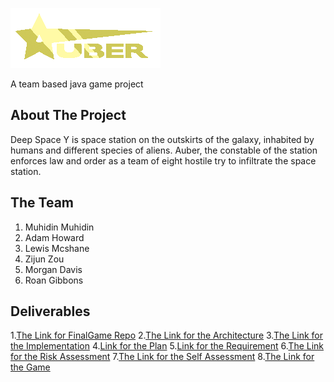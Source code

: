 ![The logo for the game !](/Logo/Logo.png)

A team based java game project


## About The Project
Deep Space Y is space station on the outskirts of the galaxy, inhabited by humans and different species of aliens. Auber, the constable of the station enforces law and order as a team of eight hostile try to infiltrate the space station.
## The Team
1. Muhidin Muhidin
2. Adam Howard
3. Lewis Mcshane
4. Zijun Zou
5. Morgan Davis
6. Roan Gibbons

## Deliverables
1.[The Link for FinalGame Repo](https://github.com/muhidinmo/Eng1_Boolean_Bobcats/tree/FinalGame/TestGame)
2.[The Link for the Architecture](https://github.com/muhidinmo/Eng1_Boolean_Bobcats/blob/FinalGame/deliverables/Arch1.pdf)
3.[The Link for the Implementation](https://github.com/muhidinmo/Eng1_Boolean_Bobcats/blob/FinalGame/deliverables/Impl1.pdf)
4.[Link for the Plan](https://github.com/muhidinmo/Eng1_Boolean_Bobcats/blob/FinalGame/deliverables/Plan1.pdf)
5.[Link for the Requirement](https://github.com/muhidinmo/Eng1_Boolean_Bobcats/blob/FinalGame/deliverables/Req1.pdf)
6.[The Link for the Risk Assessment](https://github.com/muhidinmo/Eng1_Boolean_Bobcats/blob/FinalGame/deliverables/Risk1.pdf)
7.[The Link for the Self Assessment](https://github.com/muhidinmo/Eng1_Boolean_Bobcats/blob/FinalGame/deliverables/SelfAss1.pdf)
8.[The Link for the Game](https://github.com/muhidinmo/Eng1_Boolean_Bobcats/tree/FinalGame/deliverables/Game)

